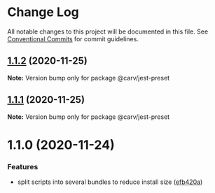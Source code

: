 # Change Log

All notable changes to this project will be documented in this file.
See [Conventional Commits](https://conventionalcommits.org) for commit guidelines.

## [1.1.2](https://github.com/carvjs/tools/compare/@carv/jest-preset@1.1.1...@carv/jest-preset@1.1.2) (2020-11-25)

**Note:** Version bump only for package @carv/jest-preset

## [1.1.1](https://github.com/carvjs/tools/compare/@carv/jest-preset@1.1.0...@carv/jest-preset@1.1.1) (2020-11-25)

**Note:** Version bump only for package @carv/jest-preset

# 1.1.0 (2020-11-24)

### Features

- split scripts into several bundles to reduce install size ([efb420a](https://github.com/carvjs/tools/commit/efb420ac3dd5b1e4da705ebbae21527e65075fc6))
